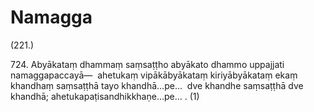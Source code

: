 # Namagga

(221.)

724\. Abyākataṃ dhammaṃ saṃsaṭṭho abyākato dhammo uppajjati namaggapaccayā—  ahetukaṃ vipākābyākataṃ kiriyābyākataṃ ekaṃ khandhaṃ saṃsaṭṭhā tayo khandhā…pe…  dve khandhe saṃsaṭṭhā dve khandhā; ahetukapaṭisandhikkhaṇe…pe… . (1)
